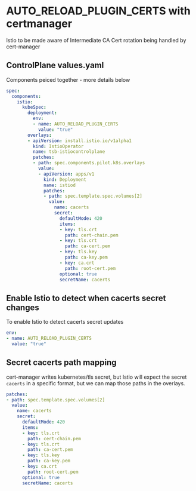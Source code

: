 # AUTO_RELOAD_PLUGIN_CERTS with certmanager

Istio to be made aware of Intermediate CA Cert rotation being handled by cert-manager

## ControlPlane values.yaml
Components peiced together - more details below
```yaml
spec:
  components:
    istio:
      kubeSpec:
        deployment:
          env:
          - name: AUTO_RELOAD_PLUGIN_CERTS
            value: "true"
        overlays:
        - apiVersion: install.istio.io/v1alpha1
          kind: IstioOperator
          name: tsb-istiocontrolplane
          patches:
          - path: spec.components.pilot.k8s.overlays
            value:
            - apiVersion: apps/v1
              kind: Deployment
              name: istiod
              patches:
              - path: spec.template.spec.volumes[2]
                value:
                  name: cacerts
                  secret:
                    defaultMode: 420
                    items:
                    - key: tls.crt
                      path: cert-chain.pem
                    - key: tls.crt
                      path: ca-cert.pem
                    - key: tls.key
                      path: ca-key.pem
                    - key: ca.crt
                      path: root-cert.pem
                    optional: true
                    secretName: cacerts
```

## Enable Istio to detect when cacerts secret changes 
To enable Istio to detect cacerts secret updates
```yaml
env:
- name: AUTO_RELOAD_PLUGIN_CERTS
  value: "true"
```

## Secret cacerts path mapping
cert-manager writes kubernetes/tls secret, but Istio will expect the secret ```cacerts``` in a specific format, but we can map those paths in the overlays.
```yaml
patches:
- path: spec.template.spec.volumes[2]
  value:
    name: cacerts
    secret:
      defaultMode: 420
      items:
      - key: tls.crt
        path: cert-chain.pem
      - key: tls.crt
        path: ca-cert.pem
      - key: tls.key
        path: ca-key.pem
      - key: ca.crt
        path: root-cert.pem
      optional: true
      secretName: cacerts
```
